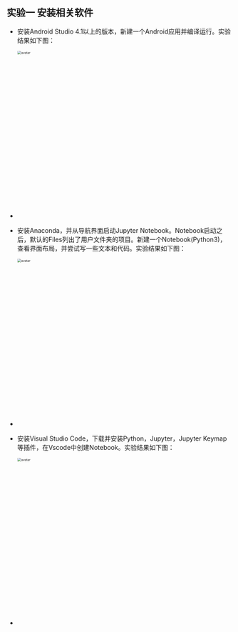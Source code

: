 ## 实验一 安装相关软件

* 安装Android Studio 4.1以上的版本，新建一个Android应用并编译运行。实验结果如下图：

- <img src="https://github.com/17515424731/Project/sy1/image/1.png" alt="avatar" style="zoom:50%; width:750px" />

* 安装Anaconda，并从导航界面启动Jupyter Notebook。Notebook启动之后，默认的Files列出了用户文件夹的项目。新建一个Notebook(Python3)，查看界面布局，并尝试写一些文本和代码。实验结果如下图：

- <img src="" alt="avatar" style="zoom:50%; width:750px" />

* 安装Visual Studio Code，下载并安装Python，Jupyter，Jupyter Keymap等插件，在Vscode中创建Notebook。实验结果如下图：

- <img src="" alt="avatar" style="zoom:50%; width:750px" />
